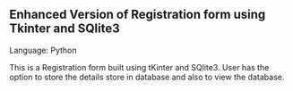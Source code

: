 ## Enhanced Version of Registration form using Tkinter and SQlite3

Language: Python

This is a Registration form built using tKinter and SQlite3.
User has the option to store the details store in database and also to view the database.

